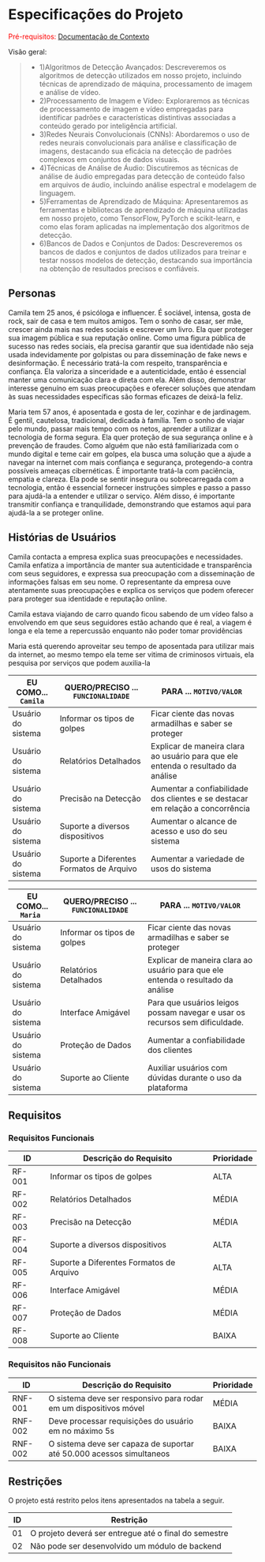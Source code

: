 # Especificações do Projeto

<span style="color:red">Pré-requisitos: <a href="1-Documentação de Contexto.md"> Documentação de Contexto</a></span>

Visão geral:

> - 1)Algoritmos de Detecção Avançados: Descreveremos os algoritmos de detecção utilizados em nosso projeto, incluindo técnicas de aprendizado de máquina, processamento de imagem e análise de vídeo.
> - 2)Processamento de Imagem e Vídeo: Exploraremos as técnicas de processamento de imagem e vídeo empregadas para identificar padrões e características distintivas associadas a conteúdo gerado por inteligência artificial.
> - 3)Redes Neurais Convolucionais (CNNs): Abordaremos o uso de redes neurais convolucionais para análise e classificação de imagens, destacando sua eficácia na detecção de padrões complexos em conjuntos de dados visuais.
> - 4)Técnicas de Análise de Áudio: Discutiremos as técnicas de análise de áudio empregadas para detecção de conteúdo falso em arquivos de áudio, incluindo análise espectral e modelagem de linguagem.
> - 5)Ferramentas de Aprendizado de Máquina: Apresentaremos as ferramentas e bibliotecas de aprendizado de máquina utilizadas em nosso projeto, como TensorFlow, PyTorch e scikit-learn, e como elas foram aplicadas na implementação dos algoritmos de detecção.
> - 6)Bancos de Dados e Conjuntos de Dados: Descreveremos os bancos de dados e conjuntos de dados utilizados para treinar e testar nossos modelos de detecção, destacando sua importância na obtenção de resultados precisos e confiáveis.

## Personas

Camila tem 25 anos, é psicóloga e influencer. É sociável, intensa, gosta de rock, sair de casa e tem muitos amigos. Tem o sonho de casar, ser mãe, crescer ainda mais nas redes sociais e escrever um livro. Ela quer proteger sua imagem pública e sua reputação online. Como uma figura pública de sucesso nas redes sociais, ela precisa garantir que sua identidade não seja usada indevidamente por golpistas ou para disseminação de fake news e desinformação. É necessário tratá-la com respeito, transparência e confiança. Ela valoriza a sinceridade e a autenticidade, então é essencial manter uma comunicação clara e direta com ela. Além disso, demonstrar interesse genuíno em suas preocupações e oferecer soluções que atendam às suas necessidades específicas são formas eficazes de deixá-la feliz.

Maria tem 57 anos, é aposentada e gosta de ler, cozinhar e de jardinagem. É gentil, cautelosa, tradicional, dedicada à família. Tem o sonho de viajar pelo mundo, passar mais tempo com os netos, aprender a utilizar a tecnologia de forma segura. Ela quer proteção de sua segurança online e à prevenção de fraudes. Como alguém que não está familiarizada com o mundo digital e teme cair em golpes, ela busca uma solução que a ajude a navegar na internet com mais confiança e segurança, protegendo-a contra possíveis ameaças cibernéticas. É importante tratá-la com paciência, empatia e clareza. Ela pode se sentir insegura ou sobrecarregada com a tecnologia, então é essencial fornecer instruções simples e passo a passo para ajudá-la a entender e utilizar o serviço. Além disso, é importante transmitir confiança e tranquilidade, demonstrando que estamos aqui para ajudá-la a se proteger online.

## Histórias de Usuários

Camila contacta a empresa explica suas preocupações e necessidades. Camila enfatiza a importância de manter sua autenticidade e transparência com seus seguidores, e expressa sua preocupação com a disseminação de informações falsas em seu nome. O representante da empresa ouve atentamente suas preocupações e explica os serviços que podem oferecer para proteger sua identidade e reputação online.

Camila estava viajando de carro quando ficou sabendo de um vídeo falso a envolvendo em que seus seguidores estão achando que é real, a viagem é longa e ela teme a repercussão enquanto não poder tomar providências

Maria está querendo aproveitar seu tempo de aposentada para utilizar mais da internet, ao mesmo tempo ela teme ser vitima de criminosos virtuais, ela pesquisa por serviços que podem auxilia-la

|EU COMO... `Camila` | QUERO/PRECISO ... `FUNCIONALIDADE`       |PARA ... `MOTIVO/VALOR`                                                           |
|--------------------|------------------------------------------|----------------------------------------------------------------------------------|
|Usuário do sistema  | Informar os tipos de golpes              | Ficar ciente das novas armadilhas e saber se proteger                            |
|Usuário do sistema  | Relatórios Detalhados                    | Explicar de maneira clara ao usuário para que ele entenda o resultado da análise |
|Usuário do sistema  | Precisão na Detecção                     | Aumentar a confiabilidade dos clientes e se destacar em relação a concorrência   |
|Usuário do sistema  | Suporte a diversos dispositivos          | Aumentar o alcance de acesso e uso do seu sistema                                |
|Usuário do sistema  | Suporte a Diferentes Formatos de Arquivo | Aumentar a variedade de usos do sistema                                          |

|EU COMO... `Maria ` | QUERO/PRECISO ... `FUNCIONALIDADE`       |PARA ... `MOTIVO/VALOR`                                                           |
|--------------------|------------------------------------------|----------------------------------------------------------------------------------|
|Usuário do sistema  | Informar os tipos de golpes              | Ficar ciente das novas armadilhas e saber se proteger                            |
|Usuário do sistema  | Relatórios Detalhados                    | Explicar de maneira clara ao usuário para que ele entenda o resultado da análise |
|Usuário do sistema  | Interface Amigável                       | Para que usuários leigos possam navegar e usar os recursos sem dificuldade.      |
|Usuário do sistema  | Proteção de Dados                        | Aumentar a confiabilidade dos clientes                                           |
|Usuário do sistema  | Suporte ao Cliente                       | Auxiliar usuários com dúvidas durante o uso da plataforma                        |

## Requisitos

### Requisitos Funcionais

|ID    | Descrição do Requisito  | Prioridade |
|------|------------------------------------------|-------|
|RF-001| Informar os tipos de golpes              | ALTA  | 
|RF-002| Relatórios Detalhados                    | MÉDIA |
|RF-003| Precisão na Detecção                     | MÉDIA |
|RF-004| Suporte a diversos dispositivos          | ALTA  |
|RF-005| Suporte a Diferentes Formatos de Arquivo | ALTA  |
|RF-006| Interface Amigável                       | MÉDIA |
|RF-007| Proteção de Dados                        | MÉDIA |
|RF-008| Suporte ao Cliente                       | BAIXA |

### Requisitos não Funcionais

|ID     | Descrição do Requisito  |Prioridade |
|-------|-------------------------|----|
|RNF-001| O sistema deve ser responsivo para rodar em um dispositivos móvel    |  MÉDIA | 
|RNF-002| Deve processar requisições do usuário em no máximo 5s                |  BAIXA |
|RNF-002| O sistema deve ser capaza de suportar até 50.000 acessos simultaneos |  BAIXA | 

## Restrições

O projeto está restrito pelos itens apresentados na tabela a seguir.

|ID| Restrição                                             |
|--|-------------------------------------------------------|
|01| O projeto deverá ser entregue até o final do semestre |
|02| Não pode ser desenvolvido um módulo de backend        |